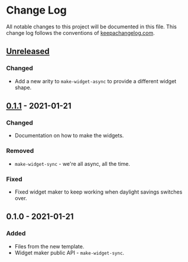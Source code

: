 # Change Log
All notable changes to this project will be documented in this file. This change log follows the conventions of [keepachangelog.com](http://keepachangelog.com/).

## [Unreleased]
### Changed
- Add a new arity to `make-widget-async` to provide a different widget shape.

## [0.1.1] - 2021-01-21
### Changed
- Documentation on how to make the widgets.

### Removed
- `make-widget-sync` - we're all async, all the time.

### Fixed
- Fixed widget maker to keep working when daylight savings switches over.

## 0.1.0 - 2021-01-21
### Added
- Files from the new template.
- Widget maker public API - `make-widget-sync`.

[Unreleased]: https://github.com/your-name/clojure-consuming-rest/compare/0.1.1...HEAD
[0.1.1]: https://github.com/your-name/clojure-consuming-rest/compare/0.1.0...0.1.1
